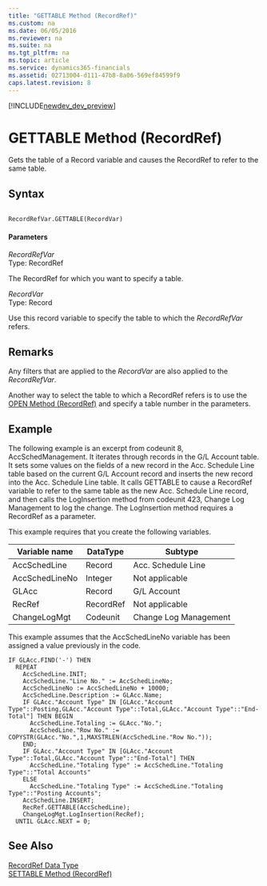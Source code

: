 ```yaml
---
title: "GETTABLE Method (RecordRef)"
ms.custom: na
ms.date: 06/05/2016
ms.reviewer: na
ms.suite: na
ms.tgt_pltfrm: na
ms.topic: article
ms.service: dynamics365-financials
ms.assetid: 02713004-d111-47b8-8a06-569ef84599f9
caps.latest.revision: 8
---
```


[!INCLUDE[newdev_dev_preview](../includes/newdev_dev_preview.md)]

# GETTABLE Method (RecordRef)
Gets the table of a Record variable and causes the RecordRef to refer to the same table.  
  
## Syntax  
  
```  
  
RecordRefVar.GETTABLE(RecordVar)  
```  
  
#### Parameters  
 *RecordRefVar*  
 Type: RecordRef  
  
 The RecordRef for which you want to specify a table.  
  
 *RecordVar*  
 Type: Record  
  
 Use this record variable to specify the table to which the *RecordRefVar* refers.  
  
## Remarks  
 Any filters that are applied to the *RecordVar* are also applied to the *RecordRefVar*.  
  
 Another way to select the table to which a RecordRef refers is to use the [OPEN Method \(RecordRef\)](devenv-OPEN-Method-RecordRef.md) and specify a table number in the parameters.  
  
## Example  
 The following example is an excerpt from codeunit 8, AccSchedManagement. It iterates through records in the G/L Account table. It sets some values on the fields of a new record in the Acc. Schedule Line table based on the current G/L Account record and inserts the new record into the Acc. Schedule Line table. It calls GETTABLE to cause a RecordRef variable to refer to the same table as the new Acc. Schedule Line record, and then calls the LogInsertion method from codeunit 423, Change Log Management to log the change. The LogInsertion method requires a RecordRef as a parameter.  
  
 This example requires that you create the following variables.  
  
|Variable name|DataType|Subtype|  
|-------------------|--------------|-------------|  
|AccSchedLine|Record|Acc. Schedule Line|  
|AccSchedLineNo|Integer|Not applicable|  
|GLAcc|Record|G/L Account|  
|RecRef|RecordRef|Not applicable|  
|ChangeLogMgt|Codeunit|Change Log Management|  
  
 This example assumes that the AccSchedLineNo variable has been assigned a value previously in the code.  
  
```  
IF GLAcc.FIND('-') THEN  
  REPEAT  
    AccSchedLine.INIT;  
    AccSchedLine."Line No." := AccSchedLineNo;  
    AccSchedLineNo := AccSchedLineNo + 10000;  
    AccSchedLine.Description := GLAcc.Name;  
    IF GLAcc."Account Type" IN [GLAcc."Account Type"::Posting,GLAcc."Account Type"::Total,GLAcc."Account Type"::"End-Total"] THEN BEGIN  
      AccSchedLine.Totaling := GLAcc."No.";  
      AccSchedLine."Row No." := COPYSTR(GLAcc."No.",1,MAXSTRLEN(AccSchedLine."Row No."));  
    END;  
    IF GLAcc."Account Type" IN [GLAcc."Account Type"::Total,GLAcc."Account Type"::"End-Total"] THEN  
      AccSchedLine."Totaling Type" := AccSchedLine."Totaling Type"::"Total Accounts"  
    ELSE  
      AccSchedLine."Totaling Type" := AccSchedLine."Totaling Type"::"Posting Accounts";  
    AccSchedLine.INSERT;  
    RecRef.GETTABLE(AccSchedLine);  
    ChangeLogMgt.LogInsertion(RecRef);  
  UNTIL GLAcc.NEXT = 0;  
```  
  
## See Also  
 [RecordRef Data Type](../datatypes/devenv-RecordRef-Data-Type.md)   
 [SETTABLE Method \(RecordRef\)](devenv-SETTABLE-Method-RecordRef.md)
